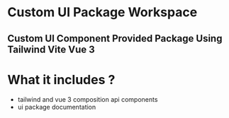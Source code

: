# Custom UI Package Workspace

## Custom UI Component Provided Package Using Tailwind Vite Vue 3

# What it includes ?

- tailwind and vue 3 composition api components
- ui package documentation